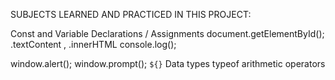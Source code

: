 SUBJECTS LEARNED AND PRACTICED IN THIS PROJECT:

Const and Variable Declarations / Assignments
document.getElementById();
.textContent , .innerHTML
console.log();

window.alert();
window.prompt();
`${}`
Data types
typeof
arithmetic operators
